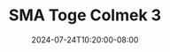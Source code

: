 --- 
title: "SMA Toge Colmek 3"
description: "  bokeh SMA Toge Colmek 3  tele full new"
date: 2024-07-24T10:20:00-08:00
file_code: "1h33fy5s4ig0"
draft: false
cover: "v3l486x687j50k9g.jpg"
tags: ["SMA", "Toge", "Colmek", "bokep-indo", "bokep-viral", "bokep-ig"]
length: 89
fld_id: "1482576"
foldername: "ANJE"
categories: ["ANJE"]
views: 0
---